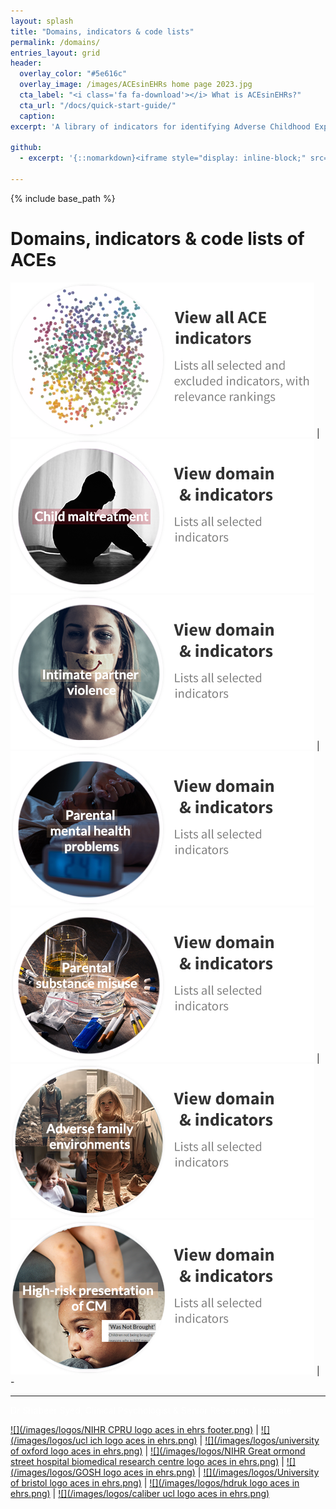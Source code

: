 ```yaml
---
layout: splash
title: "Domains, indicators & code lists"
permalink: /domains/
entries_layout: grid
header:
  overlay_color: "#5e616c"
  overlay_image: /images/ACEsinEHRs home page 2023.jpg
  cta_label: "<i class='fa fa-download'></i> What is ACEsinEHRs?"
  cta_url: "/docs/quick-start-guide/"
  caption:
excerpt: 'A library of indicators for identifying Adverse Childhood Experiences (ACEs) in Electronic Health Records (EHRs) <br /> <small><a href="https://www.thelancet.com/journals/lanpub/article/PIIS2468-2667(23)00119-6/fulltext">New study out in Lancet Public Health!</a></small><br /><br /> {::nomarkdown}<iframe style="display: inline-block;" src=" " frameborder="0" scrolling="0" width="160px" height="30px"></iframe> <iframe style="display: inline-block;" src="" frameborder="0" scrolling="0" width="158px" height="30px"></iframe>{:/nomarkdown}'

github:
  - excerpt: '{::nomarkdown}<iframe style="display: inline-block;" src="https://ghbtns.com/github-btn.html?user=mmistakes&repo=minimal-mistakes&type=star&count=true&size=large" frameborder="0" scrolling="0" width="160px" height="30px"></iframe> <iframe style="display: inline-block;" src="https://ghbtns.com/github-btn.html?user=mmistakes&repo=minimal-mistakes&type=fork&count=true&size=large" frameborder="0" scrolling="0" width="158px" height="30px"></iframe>{:/nomarkdown}'

---
```


{% include base_path %}

# Domains, indicators & code lists of ACEs

 [![](https://raw.githubusercontent.com/shabeer-syed/ACEs/main/home%20view%20indicators.png)](https://shabeer-syed.github.io/acesinehrs/finalindicators/) | [![](https://raw.githubusercontent.com/shabeer-syed/ACEs/main/child%20maltreatment.png)](https://shabeer-syed.github.io/acesinehrs/CM/)
 [![](https://raw.githubusercontent.com/shabeer-syed/ACEs/main/Intimate%20partner%20violence.png)](https://shabeer-syed.github.io/acesinehrs/IPV/) | [![](https://raw.githubusercontent.com/shabeer-syed/ACEs/main/parental%20mental%20health%20problems.png)](https://shabeer-syed.github.io/acesinehrs/MHPs/)
 [![](https://raw.githubusercontent.com/shabeer-syed/ACEs/main/Parental%20substance%20misuse.png)](https://shabeer-syed.github.io/acesinehrs/SM/) | [![](https://raw.githubusercontent.com/shabeer-syed/ACEs/main/adverse%20family%20environments.png)](https://shabeer-syed.github.io/acesinehrs/AFE/)
[![](https://raw.githubusercontent.com/shabeer-syed/ACEs/main/high-risk%20presentattion%20of%20child%20maltreatment.png)](https://shabeer-syed.github.io/acesinehrs/HRPCM/) | -  

---
<span style="color:white"> Dr Shabeer Syed, Clinical Psychologist & Senior Research Associate </span>

  [![](/images/logos/NIHR CPRU logo aces in ehrs footer.png)](https://www.ucl.ac.uk/children-policy-research/) | [![](/images/logos/ucl ich logo aces in ehrs.png)](https://www.ucl.ac.uk/child-health/great-ormond-street-institute-child-health-0) | [![](/images/logos/university of oxford logo aces in ehrs.png)](https://www.ox.ac.uk/) | [![](/images/logos/NIHR Great ormond street hospital biomedical research centre logo aces in ehrs.png)](https://www.gosh.nhs.uk/our-research/our-research-infrastructure/nihr-great-ormond-street-hospital-brc/) | [![](/images/logos/GOSH logo aces in ehrs.png)](https://www.gosh.nhs.uk/) | [![](/images/logos/University of bristol logo aces in ehrs.png)](https://www.bristol.ac.uk/) | [![](/images/logos/hdruk logo aces in ehrs.png)](https://www.hdruk.ac.uk/) | [![](/images/logos/caliber ucl logo aces in ehrs.png)](https://www.ucl.ac.uk/health-informatics/research/caliber) 
